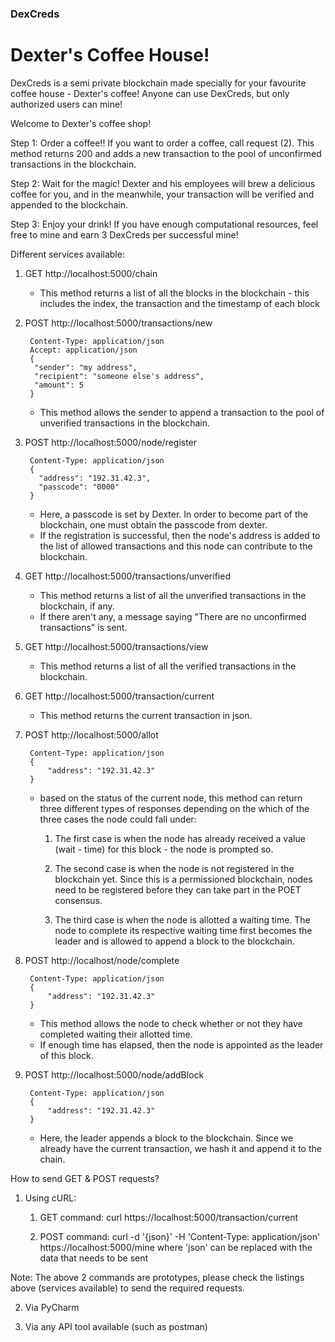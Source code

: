 ### DexCreds

<h1>Dexter's Coffee House!</h1>

DexCreds is a semi private blockchain made specially for your favourite coffee house - Dexter's coffee!
Anyone can use DexCreds, but only authorized users can mine!

Welcome to Dexter's coffee shop! 

Step 1: Order a coffee!!
If you want to order a coffee, call request (2). This method returns 200 and adds a new transaction to the pool 
of unconfirmed transactions in the blockchain.

Step 2: Wait for the magic!
Dexter and his employees will brew a delicious coffee for you, and in the meanwhile, your transaction will be verified and appended to the blockchain.

Step 3: Enjoy your drink!
If you have enough computational resources, feel free to mine and earn 3 DexCreds per successful mine!

Different services available:

1) GET http://localhost:5000/chain
   - This method returns a list of all the blocks in the blockchain - this includes the index, the transaction 
    and the timestamp of each block


2) POST http://localhost:5000/transactions/new
   
        Content-Type: application/json
        Accept: application/json
        {
         "sender": "my address",
         "recipient": "someone else's address",
         "amount": 5
        }
   - This method allows the sender to append a transaction to the pool of unverified transactions 
    in the blockchain.


3) POST http://localhost:5000/node/register

        Content-Type: application/json
        {
          "address": "192.31.42.3",
          "passcode": "0000"
        }
   - Here, a passcode is set by Dexter. In order to become part of the blockchain, one must 
    obtain the passcode from dexter.
   - If the registration is successful, then the node's address is added to the list of allowed transactions and
    this node can contribute to the blockchain.


4) GET http://localhost:5000/transactions/unverified
    - This method returns a list of all the unverified transactions in the blockchain, if any.
    - If there aren't any, a message saying "There are no unconfirmed transactions" is sent.


5) GET http://localhost:5000/transactions/view
    - This method returns a list of all the verified transactions in the blockchain.


6) GET http://localhost:5000/transaction/current
    
    - This method returns the current transaction in json. 


7) POST http://localhost:5000/allot
    
        Content-Type: application/json
        {
            "address": "192.31.42.3"
        }
   - based on the status of the current node, this method can return three different types of responses depending 
    on the which of the three cases the node could fall under:
     1) The first case is when the node has already received a value (wait - time) for this block - the 
    node is prompted so.
        
     2) The second case is when the node is not registered in the blockchain yet. Since this is a 
    permissioned blockchain, nodes need to be registered before they can take part in the POET 
        consensus.
     3) The third case is when the node is allotted a waiting time. The node to complete its 
    respective waiting time first becomes the leader and is allowed to append a block to the blockchain.
   

8) POST http://localhost/node/complete
        
        Content-Type: application/json
        {
            "address": "192.31.42.3"
        }
    - This method allows the node to check whether or not they have completed waiting their
    allotted time.
    - If enough time has elapsed, then the node is appointed as the leader of this block.  


9) POST http://localhost:5000/node/addBlock
   
        Content-Type: application/json
        {
            "address": "192.31.42.3"
        }
   - Here, the leader appends a block to the blockchain. Since we already have the current transaction, we hash it and append it
    to the chain.

     
How to send GET & POST requests?
1. Using cURL:
    1. GET command:
        curl https://localhost:5000/transaction/current
       
    2. POST command:
        curl -d '{json}' -H 'Content-Type: application/json' https://localhost:5000/mine
        where 'json' can be replaced with the data that needs to be sent
       
Note: The above 2 commands are prototypes, please check the listings above (services available) to send the required requests.

2. Via PyCharm

3. Via any API tool available (such as postman)
    

